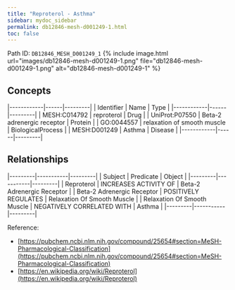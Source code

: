 ```yaml
---
title: "Reproterol - Asthma"
sidebar: mydoc_sidebar
permalink: db12846-mesh-d001249-1.html
toc: false 
---
```



Path ID: `DB12846_MESH_D001249_1`
{% include image.html url="images/db12846-mesh-d001249-1.png" file="db12846-mesh-d001249-1.png" alt="db12846-mesh-d001249-1" %}

## Concepts

|------------|------|---------|
| Identifier | Name | Type    |
|------------|------|---------|
| MESH:C014792 | reproterol | Drug |
| UniProt:P07550 | Beta-2 adrenergic receptor | Protein |
| GO:0044557 | relaxation of smooth muscle | BiologicalProcess |
| MESH:D001249 | Asthma | Disease |
|------------|------|---------|

## Relationships

|---------|-----------|---------|
| Subject | Predicate | Object  |
|---------|-----------|---------|
| Reproterol | INCREASES ACTIVITY OF | Beta-2 Adrenergic Receptor |
| Beta-2 Adrenergic Receptor | POSITIVELY REGULATES | Relaxation Of Smooth Muscle |
| Relaxation Of Smooth Muscle | NEGATIVELY CORRELATED WITH | Asthma |
|---------|-----------|---------|

Reference: 
  - [https://pubchem.ncbi.nlm.nih.gov/compound/25654#section=MeSH-Pharmacological-Classification](https://pubchem.ncbi.nlm.nih.gov/compound/25654#section=MeSH-Pharmacological-Classification)
  - [https://en.wikipedia.org/wiki/Reproterol](https://en.wikipedia.org/wiki/Reproterol)
